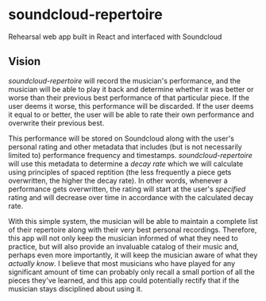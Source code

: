 # soundcloud-repertoire
Rehearsal web app built in React and interfaced with Soundcloud

## Vision
*soundcloud-repertoire* will record the musician's performance, and the musician will be able to play it back and determine whether it was better or worse than their previous best performance of that particular piece.  If the user deems it worse, this performance will be discarded.  If the user deems it equal to or better, the user will be able to rate their own performance and overwrite their previous best.  

This performance will be stored on Soundcloud along with the user's personal rating and other metadata that includes (but is not necessarily limited to) performance frequency and timestamps.  *soundcloud-repertoire* will use this metadata to determine a *decay rate* which we will calculate using principles of spaced reptition (the less frequently a piece gets overwritten, the higher the decay rate).  In other words, whenever a performance gets overwritten, the rating will start at the user's *specified* rating and will decrease over time in accordance with the calculated decay rate.

With this simple system, the musician will be able to maintain a complete list of their repertoire along with their very best personal recordings.  Therefore, this app will not only keep the musician informed of what they need to practice, but will also provide an invaluable catalog of their music and, perhaps even more importantly, it will keep the musician aware of what they *actually know*.  I believe that most musicians who have played for any significant amount of time can probably only recall a small portion of all the pieces they've learned, and this app could potentially rectify that if the musician stays disciplined about using it.
